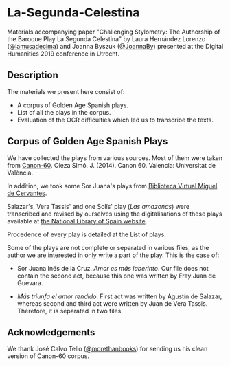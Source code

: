 # La-Segunda-Celestina
Materials accompanying paper "Challenging Stylometry: The Authorship of the Baroque Play La Segunda Celestina" by Laura Hernández Lorenzo ([@lamusadecima](www.github.com/lamusadecima)) and Joanna Byszuk ([@JoannaBy](www.github.com/JoannaBy)) presented at the Digital Humanities 2019 conference in Utrecht. 

## Description
The materials we present here consist of:
* A corpus of Golden Age Spanish plays.
* List of all the plays in the corpus.
* Evaluation of the OCR difficulties which led us to transcribe the texts.

## Corpus of Golden Age Spanish Plays
We have collected the plays from various sources. Most of them were taken from [Canon-60](https://tc12.uv.es/?page_id=3626). Oleza Simó, J. (2014). Canon 60. Valencia: Universitat de València. 

In addition, we took some Sor Juana's plays from [Biblioteca Virtual Miguel de Cervantes](www.cervantesvirtual.com). 

Salazar's, Vera Tassis' and one Solís' play (*Las amazonas*) were transcribed and revised by ourselves using the digitalisations of these plays available at [the National Library of Spain website](www.bne.es). 

Procedence of every play is detailed at the List of plays. 

Some of the plays are not complete or separated in various files, as the author we are interested in only write a part of the play. This is the case of:

- Sor Juana Inés de la Cruz. <i>Amor es más laberinto</i>. Our file does not contain the second act, because this one was written by Fray Juan de Guevara.

- <i>Más triunfa el amor rendido</i>. First act was written by Agustín de Salazar, whereas second and third act were written by Juan de Vera Tassis. Therefore, it is separated in two files.

## Acknowledgements

We thank José Calvo Tello ([@morethanbooks](www.github.com/morethanbooks)) for sending us his clean version of Canon-60 corpus.
